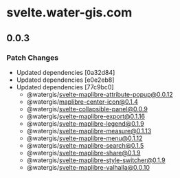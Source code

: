 # svelte.water-gis.com

## 0.0.3

### Patch Changes

- Updated dependencies [0a32d84]
- Updated dependencies [e0e2eb8]
- Updated dependencies [77c9bc0]
  - @watergis/svelte-maplibre-attribute-popup@0.0.12
  - @watergis/maplibre-center-icon@0.1.4
  - @watergis/svelte-collapsible-panel@0.0.9
  - @watergis/svelte-maplibre-export@0.1.16
  - @watergis/svelte-maplibre-legend@0.1.9
  - @watergis/svelte-maplibre-measure@0.1.13
  - @watergis/svelte-maplibre-menu@0.1.12
  - @watergis/svelte-maplibre-search@0.1.5
  - @watergis/svelte-maplibre-share@0.1.9
  - @watergis/svelte-maplibre-style-switcher@0.1.9
  - @watergis/svelte-maplibre-valhalla@0.0.10
